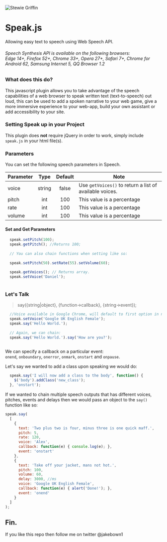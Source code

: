 ![Stewie Griffin](https://media.giphy.com/media/HCK7W8Qb52ifS/giphy.gif)

# Speak.js
Allowing easy text to speech using Web Speech API. 
###### Speech Synthesis API is available on the following browsers: <br/> Edge 14+, Firefox 52+, Chrome 33+, Opera 27+,  Safari 7+, Chrome for Android 62, Samsung Internet 5, QQ Browser 1.2

### What does this do? 
This javascript plugin allows you to take advantage of the speech capabilities of a web browser to speak written text (text-to-speech) out loud, this can be used to add a spoken narrative to your web game, give a more immersive experience to your web-app, build your own assistant or add accessibility to your site.

### Setting Speak up in your Project
This plugin does **not** require jQuery in order to work, simply include `speak.js` in your html file(s).

### Parameters

You can set the following speech parameters in Speech.



| Parameter        | Type   | Default | Note |
| ---------------- |:------:|:-----:|--------|
| voice            | string | false | Use `getVoices()` to return a list of available voices. |
| pitch            | int    | 100   | This value is a percentage |
| rate             | int    | 100   | This value is a percentage |
| volume           | int    | 100   | This value is a percentage |

#### Set and Get Parameters

```javascript
  speak.setPitch(100);
  speak.getPitch(); //Returns 100;
  
  // You can also chain functions when setting like so:
  
  speak.setPitch(50).setRate(55).setVolume(60);
  
  speak.getVoices(); // Returns array.
  speak.setVoice('Daniel');
  
```

### Let's Talk

> say({string|object}, {function->callback}, {string->event}); 

```javascript
  //Voice available in Google Chrome, will default to first option in none supported browsers.
  speak.setVoice('Google UK English Female');
  speak.say('Hello World.');
  
  // Again, we can chain:
  speak.say('Hello World.').say('How are you?');
  
```

We can specify a callback on a particular event: <br/>`onend`, `onboundary`, `onerror`, `onmark`, `onstart` and `onpause`.

Let's say we wanted to add a class upon speaking we would do:

```javascript
  speak.say('I will now add a class to the body', function() { 
    $('body').addClass('new_class'); 
  }, 'onstart');
```

If we wanted to chain multiple speech outputs that has different voices, pitches, events and delays then we would pass an object to the `say()` function like so:

```javascript
speak.say(
  [
    {
      text: 'Two plus two is four, minus three is one quick maff.', 
      pitch: 5,
	  rate: 120, 
      voice: 'Alex',
      callback: function(e) { console.log(e); }, 
      event: 'onstart' 
    },
    {
      text: 'Take off your jacket, mans not hot.', 
      pitch: 100,
      volume: 60,
      delay: 3000, //ms
      voice: 'Google UK English Female',
      callback: function(e) { alert('Done!'); }, 
      event: 'onend' 
    }
  ]
);

```

## Fin.
If you like this repo then follow me on twitter @jakebown1


